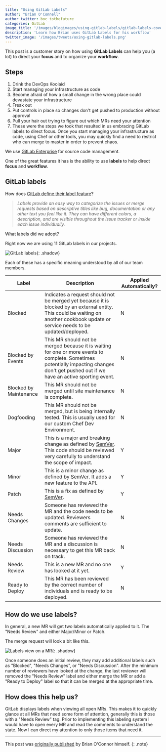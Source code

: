 ```yaml
---
title: "Using GitLab Labels"
author: "Brian O'Connell"
author_twitter: boc_tothefuture
categories: GitLab
image_title: '/images/blogimages/using-gitlab-labels/gitlab-labels-cover.jpg'
description: 'Learn how Brian uses GitLab Labels for his workflow'
twitter_image: '/images/tweets/using-gitlab-labels.png'
---
```


This post is a customer story on how using **GitLab Labels** can help you (a lot) to
direct your **focus** and to organize your **workflow**.

<!-- more -->

## Steps

1. Drink the DevOps Koolaid
1. Start managing your infrastructure as code
1. Become afraid of how a small change in the wrong place could devastate
your infrastructure
1. Freak out
1. Put controls in place so changes don't get pushed to production without approval
1. Pull your hair out trying to figure out which MRs need your attention
1. These were the steps we took that resulted in us embracing GitLab labels
to direct focus. Once you start managing your infrastructure as code, using
Chef or other tools, you may quickly find a need to restrict who can merge to
master in order to prevent chaos.

We use [GitLab Enterprise][ee] for source code management.

One of the great features it has is the ability to use **labels** to help
direct **focus** and **workflow**.

## GitLab labels

How does [GitLab define their label feature][doc]?

> _Labels provide an easy way to categorize the issues or merge requests based
on descriptive titles like bug, documentation or any other text you feel like it.
They can have different colors, a description, and are visible throughout the
issue tracker or inside each issue individually._

What labels did we adopt?

Right now we are using 11 GitLab labels in our projects.

![GitLab labels](/images/blogimages/using-gitlab-labels/gitlab-labels.jpg){: .shadow}

Each of these has a specific meaning understood by all of our team members.

| Label | Description | Applied Automatically? |
| ----- | ----------- | ---------------------- |
| Blocked | Indicates a request should not be merged yet because it is blocked by an external entity. This could be waiting on another cookbook update or service needs to be updated/deployed. | N |
| Blocked by Events | This MR should not be merged because it is waiting for one or more events to complete. Sometimes potentially impacting changes don't get pushed out if we have an active sporting event. | N |
| Blocked by Maintenance | This MR should not be merged until site maintenance is complete. | N |
| Dogfooding | This MR should not be merged, but is being internally tested. This is usually used for our custom Chef Dev Environment. | N |
| Major | This is a major and breaking change as defined by [SemVer]. This code should be reviewed very carefully to understand the scope of impact. | Y |
| Minor | This is a minor change as defined by [SemVer]. It adds a new feature to the API. | Y |
| Patch | This is a fix as defined by [SemVer]. | Y |
| Needs Changes | Someone has reviewed the MR and the code needs to be updated. Reviewers comments are sufficient to update. | N |
| Needs Discussion | Someone has reviewed the MR and a discussion is necessary to get this MR back on track. | N |
| Needs Review | This is a new MR and no one has looked at it yet. | Y |
| Ready to Deploy | This MR has been reviewed by the correct number of individuals and is ready to be deployed. | N |

## How do we use labels?

In general, a new MR will get two labels automatically applied to it.
The "Needs Review" and either Major/Minor or Patch.

The merge request will look a bit like this.

![Labels view on a MR](/images/blogimages/using-gitlab-labels/gitlab-labels-on-mr.jpg){: .shadow}

Once someone does an initial review, they may add additional labels such
as "Blocked", "Needs Changes", or "Needs Discussion". After the minimum
number of reviewers have looked at the change, the last reviewer will
removed the "Needs Review" label and either merge the MR or add a
"Ready to Deploy" label so that it can be merged at the appropriate time.

## How does this help us?

GitLab displays labels when viewing all open MRs. This makes it to quickly
glance at all MRs that need some form of attention, generally this is those
with a "Needs Review" tag. Prior to implementing this labeling system I
would have to open every MR and read the comments to understand the state.
Now I can direct my attention to only those items that need it.

----

This post was [originally published][post] by Brian O'Connor himself.
{: .note}

<!-- 
original cover photo: http://www.freeimages.com/photo/labels-1420786
license: http://www.freeimages.com/license
-->

<!-- identifiers -->

[doc]: http://docs.gitlab.com/ee/user/project/labels.html
[EE]: https://about.gitlab.com/features/#enterprise
[post]: http://infrastructuredevops.com/08-04-2016/gitlab-labels.html
[semver]: http://semver.org/
